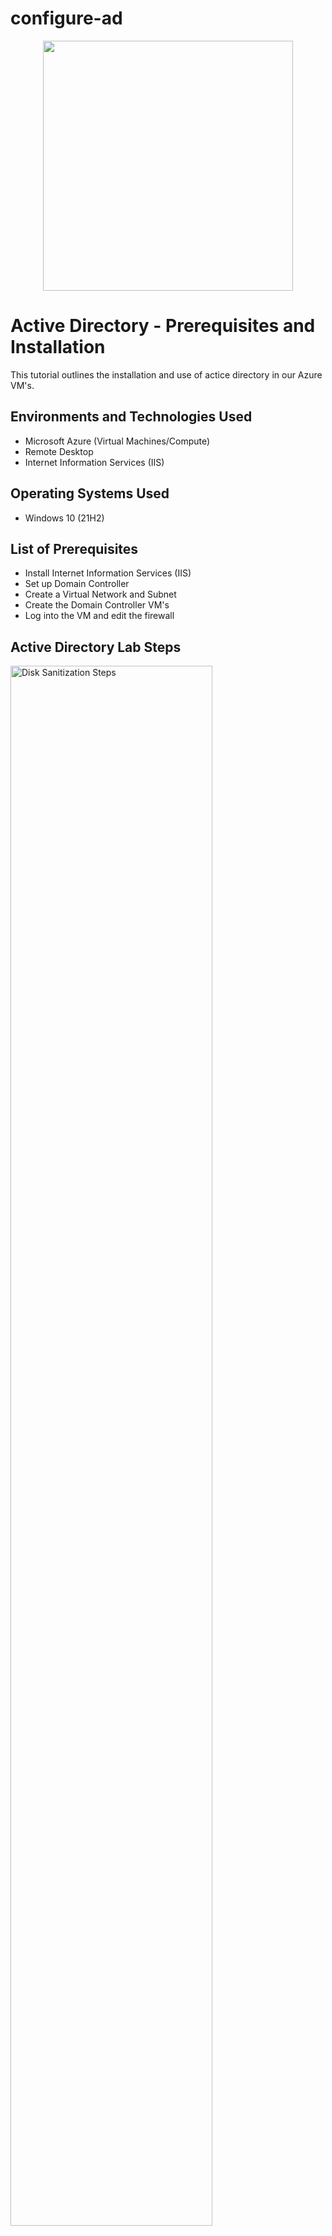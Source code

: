 # configure-ad
<p align="center">
<img src="https://i.imgur.com/g4LY2yK.png" width="400"/> 
</p>

<h1>Active Directory - Prerequisites and Installation</h1>
This tutorial outlines the installation and use of actice directory in our Azure VM's.<br />

<h2>Environments and Technologies Used</h2>

- Microsoft Azure (Virtual Machines/Compute)
- Remote Desktop
- Internet Information Services (IIS)

<h2>Operating Systems Used </h2>

- Windows 10</b> (21H2)

<h2>List of Prerequisites</h2>

- Install Internet Information Services (IIS)
- Set up Domain Controller
- Create a Virtual Network and Subnet
- Create the Domain Controller VM's
- Log into the VM and edit the firewall

<h2>Active Directory Lab Steps</h2>

<p>
<img src="https://i.imgur.com/EkICON4.png" height="80%" width="80%" alt="Disk Sanitization Steps"/>
</p>
<p>
In Azure the first step in setting up our Domain Controller is creating a resource group.
</p>
<br />

<p>
<img src="https://i.imgur.com/BqrIYoY.png" height="80%" width="80%" alt="Disk Sanitization Steps"/>
</p>
<p>
Next we want to create a Virtual Network and Subnet.
</p>
<br />

<p>
<img src="https://i.imgur.com/Lg5J3oL.png" height="80%" width="80%" alt="Disk Sanitization Steps"/>
</p>
<p>
Then we will creat a virtual machine for the domain controller.
</p>
<br /> 

<p>
<img src="https://i.imgur.com/Q08nQmY.png" height="80%" width="80%" alt="Disk Sanitization Steps"/>
</p>
<p>
Here we just want to go in and change the IP to static just to make the movement between vm's easier for us.
</p>
<br /> 

<p>
<img src="https://i.imgur.com/8nJRxW4.png" height="80%" width="80%" alt="Disk Sanitization Steps"/>
</p>
<p>
I then went in and turned off the firewall within dc-1 just for testing connectivity. 
</p>
<br /> 

<p>
<img src="https://i.imgur.com/NvGLKHV.png" height="80%" width="80%" alt="Disk Sanitization Steps"/>
</p>
<p>
Next we create our client-1 virual machine and set it to the same resource group and make it Windows 10 Pro. 
</p>
<br /> 

<p>
<img src="https://i.imgur.com/V8jRxrs.png" height="80%" width="80%" alt="Disk Sanitization Steps"/>
</p>
<p>
So within client-1 since I want it to point directly to my comain controller I went in to changed the netowrk interface card and used it's IP for my DNS server. 
</p>
<br /> 
